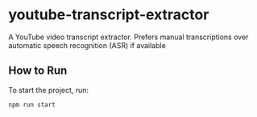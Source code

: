 # youtube-transcript-extractor
A YouTube video transcript extractor. Prefers manual transcriptions over automatic speech recognition (ASR) if available 

## How to Run

To start the project, run:

```bash
npm run start